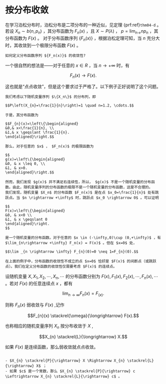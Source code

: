 # 按分布收敛
在学习泊松分布时，泊松分布是二项分布的一种近似，见定理 {prf:ref}`thm04-d` 。若设 $X_n \sim b(n,p_n)$ ，其分布函数为 $F_n(x)$ ，且 $X \sim P(\lambda)$ ， $p=\lim_{n\rightarrow} np_n$ ，其分布函数为 $F(x)$ 。
对于分布函数序列 $\{F_n(x)\}$ ，根据泊松定理可知，当 $n$ 充分大时，其收敛到一个极限分布函数 $F(x)$ 。

```{admonition} Question
如何定义分布函数序列 ${F_n(x)}$ 的收敛性?
```

一个很自然的想法是——对于任意的 $x\in R$ ，当 $n\rightarrow +\infty$ 时，有

$$
F_n(x) \rightarrow F(x).
$$

这也就是“点点收敛”，但是这个要求过于严格了。以下例子正好说明了这个问题。

`````{prf:example}
我们考虑以下随机变量序列 $\{X_n\}$ 的分布列，即

$$P\left(X_{n}=\frac{1}{n}\right)=1 \quad n=1.2, \cdots.$$

于是，其分布函数为

$$F_{n}(x)=\left\{\begin{aligned}
&0,& x<\frac{1}{n}, \\
&1,& x \geqslant \frac{1}{n}.
\end{aligned}\right.$$

那么，对于任意的 $x$ ， $F_n(x)$ 的极限函数为

$$
g(x)=\left\{\begin{aligned}
&0, & x \leq 0, \\
&1, & x>0.
\end{aligned}\right.$$

然而，我们发现 $g(x)$ 并不满足右连续性，所以， $g(x)$ 不是一个随机变量的分布函数。由此，随机变量序列的分布函数的极限不是一个随机变量的分布函数，这是不合理的。
我们发现，随机变量 $X_n$ 的分布函数 $F_n(x)$ 是在点 $x_0=\frac{1}{n}$ 处有跳跃点。当 $n \rightarrow +\infty$ 时，跳跃点 $x_0 \rightarrow 0$ 。可以证明

$$
F(x)=\left\{\begin{aligned}
&0, & x<0 \\
&1, & x \geqslant 0
\end{aligned}\right.
$$

是一个随机变量的分布函数。对于任意的 $x \in (-\infty,0)\cup (0,+\infty)$ ，有 $\lim_{n\rightarrow +\infty} F_n(x) = F(x)$ 。但在 $x=0$ 处，

$$\lim _{n \rightarrow \infty} F_{n}(0)=0 \neq 1=F_{n}(0).$$

`````

```{admonition} Remark
在上面的例子中，分布函数的收敛性不成立的点 $x=0$ 恰好是 $F(x)$ 的间断点（或跳跃点）。我们在定义分布函数的收敛性仅需要考虑 $F(x)$ 的连续点。
```

设随机变量 $X, X_{1}, X_{2}, \cdots, X_{n}, \cdots$ 的分布函数分别为 $F(x),F_1(x),F_2(x),\cdots,F_n(x),\cdots$ 。若对 $F(x)$ 的任意连续点 $x$ ，都有

$$\lim _{n \rightarrow \infty} F_{n}(x)=F_{(x)}.$$

则称 $F_n(x)$ 弱收敛与 $F(x)$ ,记作

$$F_{n}(x) \stackrel{\omega}{\longrightarrow} F(x).$$

也称相应的随机变量序列 ${X_n}$ 按分布收敛于 $X$ ,

$$X_{n} \stackrel{L}{\longrightarrow} X.$$

如果 $F(x)$ 是连续函数，那么弱收敛就点点收敛。

`````{prf:property}

- $X_{n} \stackrel{P}{\rightarrow} X \Rightarrow X_{n} \stackrel{L}{\rightarrow} X$ ；
- 如果 $c$ 是一个常数，那么 $X_{n} \stackrel{P}{\rightarrow} c \Leftrightarrow X_{n} \stackrel{L}{\rightarrow} c$ 。

`````